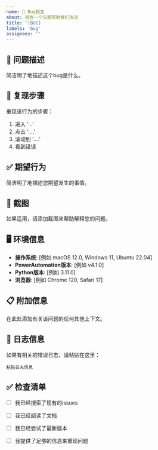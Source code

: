 ```yaml
---
name: 🐛 Bug报告
about: 报告一个问题帮助我们改进
title: '[BUG] '
labels: 'bug'
assignees: ''
---
```


## 🐛 问题描述
简洁明了地描述这个bug是什么。

## 🔄 复现步骤
重现该行为的步骤：
1. 进入 '...'
2. 点击 '....'
3. 滚动到 '....'
4. 看到错误

## ✅ 期望行为
简洁明了地描述您期望发生的事情。

## 📸 截图
如果适用，请添加截图来帮助解释您的问题。

## 🖥️ 环境信息
- **操作系统**: [例如 macOS 12.0, Windows 11, Ubuntu 22.04]
- **PowerAutomation版本**: [例如 v4.1.0]
- **Python版本**: [例如 3.11.0]
- **浏览器**: [例如 Chrome 120, Safari 17]

## 📋 附加信息
在此处添加有关该问题的任何其他上下文。

## 📝 日志信息
如果有相关的错误日志，请粘贴在这里：

```
粘贴日志信息
```

## ✅ 检查清单
- [ ] 我已经搜索了现有的issues
- [ ] 我已经阅读了文档
- [ ] 我已经尝试了最新版本
- [ ] 我提供了足够的信息来重现问题

